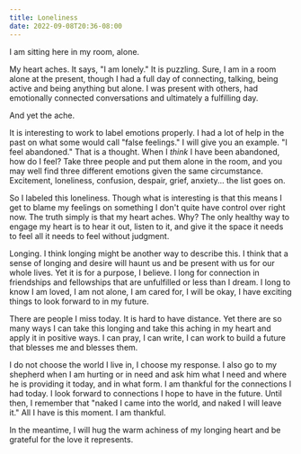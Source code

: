 ```yaml
---
title: Loneliness
date: 2022-09-08T20:36-08:00
---
```


I am sitting here in my room, alone. 

My heart aches. It says, "I am lonely." It is puzzling. Sure, I am in a room alone at the present, though I had a full day of connecting, talking, being active and being anything but alone. I was present with others, had emotionally connected conversations and ultimately a fulfilling day.

And yet the ache.

It is interesting to work to label emotions properly. I had a lot of help in the past on what some would call "false feelings." I will give you an example. "I feel abandoned." That is a thought. When I *think* I have been abandoned, how do I feel? Take three people and put them alone in the room, and you may well find three different emotions given the same circumstance. Excitement, loneliness, confusion, despair, grief, anxiety... the list goes on.

So I labeled this loneliness. Though what is interesting is that this means I get to blame my feelings on something I don't quite have control over right now. The truth simply is that my heart aches. Why? The only healthy way to engage my heart is to hear it out, listen to it, and give it the space it needs to feel all it needs to feel without judgment. 

Longing. I think longing might be another way to describe this. I think that a sense of longing and desire will haunt us and be present with us for our whole lives. Yet it is for a purpose, I believe. I long for connection in friendships and fellowships that are unfulfilled or less than I dream. I long to know I am loved, I am not alone, I am cared for, I will be okay, I have exciting things to look forward to in my future.

There are people I miss today. It is hard to have distance. Yet there are so many ways I can take this longing and take this aching in my heart and apply it in positive ways. I can pray, I can write, I can work to build a future that blesses me and blesses them. 

I do not choose the world I live in, I choose my response. I also go to my shepherd when I am hurting or in need and ask him what I need and where he is providing it today, and in what form. I am thankful for the connections I had today. I look forward to connections I hope to have in the future. Until then, I remember that "naked I came into the world, and naked I will leave it." All I have is this moment. I am thankful.

In the meantime, I will hug the warm achiness of my longing heart and be grateful for the love it represents.